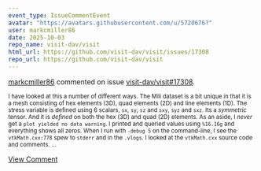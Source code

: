 ```yaml
---
event_type: IssueCommentEvent
avatar: "https://avatars.githubusercontent.com/u/5720676?"
user: markcmiller86
date: 2025-10-03
repo_name: visit-dav/visit
html_url: https://github.com/visit-dav/visit/issues/17308
repo_url: https://github.com/visit-dav/visit
---
```


<a href='https://github.com/markcmiller86' target='_blank'>markcmiller86</a> commented on issue <a href='https://github.com/visit-dav/visit/issues/17308' target='_blank'>visit-dav/visit#17308</a>.

<small>I have looked at this a number of different ways. The Mili dataset is a bit unique in that it is a mesh consisting of hex elements (3D), quad elements (2D) and line elements (1D). The stress variable is defined using 6 scalars, `sx`, `sy`, `sz` and `sxy`, `syz` and `sxz`. Its a *symmetric* tensor. And it is *defined* on both the hex (3D) and quad (2D) elements. As an aside, I *never* get a `plot yielded no data warning`.  I printed and queried values using `%16.16g` and everything shows all zeros. When I run with `-debug 5` on the command-line, I see the `vtkMath.cxx:778` spew to `stderr` and in the `.vlogs`. I looked at the `vtkMath.cxx` source code and comments. ...</small>

<a href='https://github.com/visit-dav/visit/issues/17308' target='_blank'>View Comment</a>